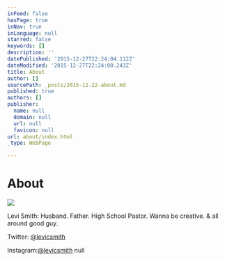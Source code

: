 ```yaml
---
inFeed: false
hasPage: true
inNav: true
inLanguage: null
starred: false
keywords: []
description: ''
datePublished: '2015-12-27T22:24:04.112Z'
dateModified: '2015-12-27T22:24:00.243Z'
title: About
author: []
sourcePath: _posts/2015-12-22-about.md
published: true
authors: []
publisher:
  name: null
  domain: null
  url: null
  favicon: null
url: about/index.html
_type: WebPage

---
```

# About
![](https://the-grid-user-content.s3-us-west-2.amazonaws.com/b2f8ec2a-32f7-493a-a78c-c33ac36c4dbd.jpg)

Levi Smith: Husband. Father. High School Pastor. Wanna be creative. & all around good guy. 

Twitter: [@levicsmith][0]

Instagram:[@levicsmith][1]
null

[0]: https://twitter.com/levicsmith
[1]: https://www.instagram.com/levicsmith/
